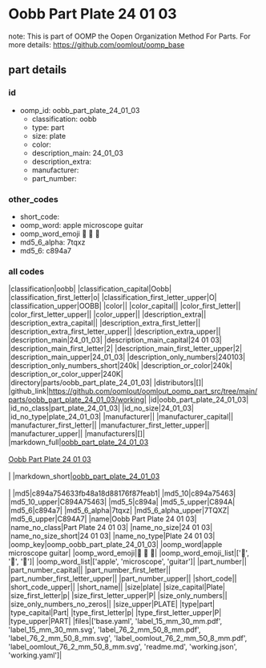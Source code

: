 # Oobb Part Plate 24 01 03  

note: This is part of OOMP the Oopen Organization Method For Parts. For more details: https://github.com/oomlout/oomp_base

##  part details





### id
* oomp_id: oobb_part_plate_24_01_03
  * classification: oobb
  * type: part
  * size: plate
  * color: 
  * description_main: 24_01_03
  * description_extra: 
  * manufacturer: 
  * part_number: 

### other_codes
* short_code: 
* oomp_word: apple microscope guitar
* oomp_word_emoji :apple: :microscope: :guitar:
* md5_6_alpha: 7tqxz
* md5_6: c894a7

### all codes 
|classification|oobb|
|classification_capital|Oobb|
|classification_first_letter|o|
|classification_first_letter_upper|O|
|classification_upper|OOBB|
|color||
|color_capital||
|color_first_letter||
|color_first_letter_upper||
|color_upper||
|description_extra||
|description_extra_capital||
|description_extra_first_letter||
|description_extra_first_letter_upper||
|description_extra_upper||
|description_main|24_01_03|
|description_main_capital|24 01 03|
|description_main_first_letter|2|
|description_main_first_letter_upper|2|
|description_main_upper|24_01_03|
|description_only_numbers|240103|
|description_only_numbers_short|240k|
|description_or_color|240k|
|description_or_color_upper|240K|
|directory|parts/oobb_part_plate_24_01_03|
|distributors|[]|
|github_link|https://github.com/oomlout/oomlout_oomp_part_src/tree/main/parts/oobb_part_plate_24_01_03/working|
|id|oobb_part_plate_24_01_03|
|id_no_class|part_plate_24_01_03|
|id_no_size|24_01_03|
|id_no_type|plate_24_01_03|
|manufacturer||
|manufacturer_capital||
|manufacturer_first_letter||
|manufacturer_first_letter_upper||
|manufacturer_upper||
|manufacturers|[]|
|markdown_full|[oobb_part_plate_24_01_03](https://github.com/oomlout/oomlout_oomp_part_src/tree/main/parts/oobb_part_plate_24_01_03/working)<br>[](https://github.com/oomlout/oomlout_oomp_part_src/tree/main/parts/oobb_part_plate_24_01_03/working)<br>[Oobb Part Plate 24 01 03](https://github.com/oomlout/oomlout_oomp_part_src/tree/main/parts/oobb_part_plate_24_01_03/working)<br><br>|
|markdown_short|[oobb_part_plate_24_01_03](https://github.com/oomlout/oomlout_oomp_part_src/tree/main/parts/oobb_part_plate_24_01_03/working)<br><br>|
|md5|c894a754633fb48a18d88176f87feab1|
|md5_10|c894a75463|
|md5_10_upper|C894A75463|
|md5_5|c894a|
|md5_5_upper|C894A|
|md5_6|c894a7|
|md5_6_alpha|7tqxz|
|md5_6_alpha_upper|7TQXZ|
|md5_6_upper|C894A7|
|name|Oobb Part Plate 24 01 03|
|name_no_class|Part Plate 24 01 03|
|name_no_size|24 01 03|
|name_no_size_short|24 01 03|
|name_no_type|Plate 24 01 03|
|oomp_key|oomp_oobb_part_plate_24_01_03|
|oomp_word|apple microscope guitar|
|oomp_word_emoji|:apple: :microscope: :guitar:|
|oomp_word_emoji_list|[':apple:', ':microscope:', ':guitar:']|
|oomp_word_list|['apple', 'microscope', 'guitar']|
|part_number||
|part_number_capital||
|part_number_first_letter||
|part_number_first_letter_upper||
|part_number_upper||
|short_code||
|short_code_upper||
|short_name||
|size|plate|
|size_capital|Plate|
|size_first_letter|p|
|size_first_letter_upper|P|
|size_only_numbers||
|size_only_numbers_no_zeros||
|size_upper|PLATE|
|type|part|
|type_capital|Part|
|type_first_letter|p|
|type_first_letter_upper|P|
|type_upper|PART|
|files|['base.yaml', 'label_15_mm_30_mm.pdf', 'label_15_mm_30_mm.svg', 'label_76_2_mm_50_8_mm.pdf', 'label_76_2_mm_50_8_mm.svg', 'label_oomlout_76_2_mm_50_8_mm.pdf', 'label_oomlout_76_2_mm_50_8_mm.svg', 'readme.md', 'working.json', 'working.yaml']|
